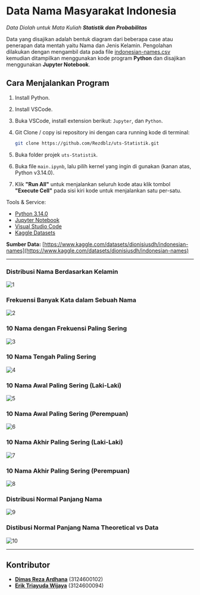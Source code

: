 # Data Nama Masyarakat Indonesia
*Data Diolah untuk Mata Kuliah **Statistik dan Probabilitas***

Data yang disajikan adalah bentuk diagram dari beberapa case atau penerapan data mentah yaitu Nama dan Jenis Kelamin. Pengolahan dilakukan dengan mengambil data pada file [indonesian-names.csv](indonesian-names.csv) kemudian ditampilkan menggunakan kode program **Python** dan disajikan menggunakan **Jupyter Notebook**.

## Cara Menjalankan Program
1. Install Python.
2. Install VSCode.
3. Buka VSCode, install extension berikut: `Jupyter`, dan `Python`.
4. Git Clone / copy isi repository ini dengan cara running kode di terminal:
   
   ```bash
   git clone https://github.com/Rezdblz/uts-Statistik.git
   ```
5. Buka folder projek `uts-Statistik`.
6. Buka file `main.ipynb`, lalu pilih kernel yang ingin di gunakan (kanan atas, Python v3.14.0).
7. Klik **"Run All"** untuk menjalankan seluruh kode atau klik tombol **"Execute Cell"** pada sisi kiri kode untuk menjalankan satu per-satu.

Tools & Service:
- [Python 3.14.0](https://www.python.org/downloads/)
- [Jupyter Notebook](https://code.visualstudio.com/docs/datascience/jupyter-notebooks)
- [Visual Studio Code](https://code.visualstudio.com/)
- [Kaggle Datasets](https://www.kaggle.com/)

**Sumber Data:** [https://www.kaggle.com/datasets/dionisiusdh/indonesian-names](https://www.kaggle.com/datasets/dionisiusdh/indonesian-names)

---

### Distribusi Nama Berdasarkan Kelamin
![1](Charts/1_Distribusi_Nama_Berdasarkan_Kelamin.png)

### Frekuensi Banyak Kata dalam Sebuah Nama
![2](Charts/2_Frekuensi%20Banyak%20Kata%20dalam%20Sebuah%20Nama.png)

### 10 Nama dengan Frekuensi Paling Sering
![3](Charts/3_10%20Nama%20dengan%20Frekuensi%20Paling%20Sering.png)

### 10 Nama Tengah Paling Sering
![4](Charts/4_Top%2010%20Nama%20Tengah%20Paling%20Sering.png)

### 10 Nama Awal Paling Sering (Laki-Laki)
![5](Charts/5_10%20Nama%20Awal%20Paling%20Sering%20(Laki-Laki).png)

### 10 Nama Awal Paling Sering (Perempuan)
![6](Charts/6_Top%2010%20Nama%20Awal%20Paling%20Sering%20(Perempuan).png)

### 10 Nama Akhir Paling Sering (Laki-Laki)
![7](Charts/7_Top%2010%20Nama%20Akhir%20Paling%20Sering%20(Laki-Laki).png)

### 10 Nama Akhir Paling Sering (Perempuan)
![8](Charts/8_Top%2010%20Nama%20Akhir%20Paling%20Sering%20(Perempuan).png)

### Distribusi Normal Panjang Nama
![9](Charts/9_Distribusi%20Normal%20Panjang%20Nama.png)

### Distibusi Normal Panjang Nama Theoretical vs Data
![10](Charts/10_Perbandingan%20Distribusi%20Panjang%20Nama%20vs%20Distribusi%20Normal.png)

---
## Kontributor
- [**Dimas Reza Ardhana**](https://github.com/Rezdblz/) (3124600102)
- [**Erik Triayuda Wijaya**](https://github.com/Quackeyikz/) (3124600094)